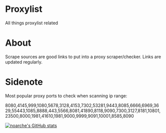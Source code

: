 # Proxylist
All things proxylist related

# About
Scrape sources are good links to put into a proxy scraper/checker. Links are updated regularly. 



# Sidenote
Most popular proxy ports to check when scanning ip range:

8080,4145,999,1080,5678,3128,4153,7302,53281,9443,8085,6666,6969,3629,55443,1085,8888,443,5566,8081,41890,8118,9090,7300,3127,8181,10801,23500,8000,1981,41610,1981,9000,9999,9091,10001,8585,8090



[![noarche's GitHub stats]([https://github-readme-stats.vercel.app/api?username=noarche)](https://github.com/noarche/github-readme-stats](https://raw.githubusercontent.com/noarche/ComboScriptPro/main/20231001_063946.jpg))
